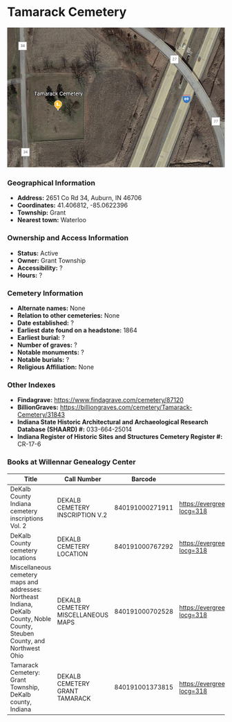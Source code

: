 # Tamarack Cemetery


![Tamarack Cemetery on Google Earth](https://github.com/FyoAtEPL/DeKalbCemeteries/blob/main/images/mapImages/TamarackEarth.png "Tamarack Cemetery on Google Earth")

### Geographical Information
- **Address:** 2651 Co Rd 34, Auburn, IN 46706
- **Coordinates:** 41.406812, -85.0622396
- **Township:** Grant
- **Nearest town:** Waterloo

### Ownership and Access Information
- **Status:** Active
- **Owner:** Grant Township
- **Accessibility:** ?
- **Hours:** ?

### Cemetery Information
- **Alternate names:** None
- **Relation to other cemeteries:** None
- **Date established:** ?
- **Earliest date found on a headstone:** 1864
- **Earliest burial:** ?
- **Number of graves:** ?
- **Notable monuments:** ?
- **Notable burials:** ?
- **Religious Affiliation:** None

### Other Indexes
- **Findagrave:** https://www.findagrave.com/cemetery/87120
- **BillionGraves:** https://billiongraves.com/cemetery/Tamarack-Cemetery/31843
- **Indiana State Historic Architectural and Archaeological Research Database (SHAARD) #:** 033-664-25014
- **Indiana Register of Historic Sites and Structures Cemetery Register #:** CR-17-6

### Books at Willennar Genealogy Center

| Title | Call Number | Barcode | Evergreen Record |
| ------------ | ------------ | ------------ | ------------ |
| DeKalb County Indiana cemetery inscriptions Vol. 2 | DEKALB CEMETERY INSCRIPTION V.2 | 840191000271911 | https://evergreen.lib.in.us/eg/opac/record/20670316?locg=318 |
| DeKalb County cemetery locations | DEKALB CEMETERY LOCATION | 840191000767292 | https://evergreen.lib.in.us/eg/opac/record/20670319?locg=318 |
| Miscellaneous cemetery maps and addresses: Northeast Indiana, DeKalb County, Noble County, Steuben County, and Northwest Ohio | DEKALB CEMETERY MISCELLANEOUS MAPS | 840191000702528 | https://evergreen.lib.in.us/eg/opac/record/20673421?locg=318 |
| Tamarack Cemetery: Grant Township, DeKalb county, Indiana | DEKALB CEMETERY GRANT TAMARACK | 840191001373815 | https://evergreen.lib.in.us/eg/opac/record/20674105?locg=318 |
